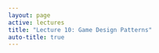 ```yaml
---
layout: page
active: lectures
title: "Lecture 10: Game Design Patterns"
auto-title: true
---
```


<!-- http://gameprogrammingpatterns.com/contents.html -->

